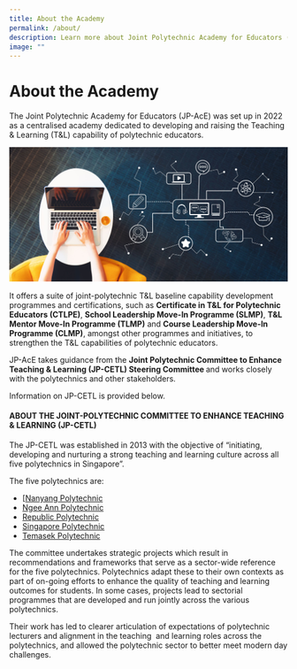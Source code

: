 ```yaml
---
title: About the Academy
permalink: /about/
description: Learn more about Joint Polytechnic Academy for Educators (JP-AcE)
image: ""
---
```

# About the Academy

The Joint Polytechnic Academy for Educators (JP-AcE) was set up in 2022 as a centralised academy dedicated to developing and raising the Teaching & Learning (T&L) capability of polytechnic educators.

![](/images/124461502_ML.jpg)

It offers a suite of joint-polytechnic T&L baseline capability development programmes and certifications, such as <strong>Certificate in T&L for Polytechnic Educators (CTLPE)</strong>, <strong>School Leadership Move-In Programme (SLMP)</strong>, <strong>T&L Mentor Move-In Programme (TLMP)</strong> and <strong>Course Leadership Move-In Programme (CLMP)</strong>, amongst other programmes and initiatives, to strengthen the T&L capabilities of polytechnic educators.

JP-AcE takes guidance from the <strong>Joint Polytechnic Committee to Enhance Teaching & Learning (JP-CETL) Steering Committee </strong> and works closely with the polytechnics and other stakeholders.

Information on JP-CETL is provided below.

#### ABOUT THE JOINT-POLYTECHNIC COMMITTEE TO ENHANCE TEACHING & LEARNING (JP-CETL)

The JP-CETL was established in 2013 with the objective of “initiating, developing and nurturing a strong teaching and learning culture across all five polytechnics in Singapore”.

The five polytechnics are:
* [[Nanyang Polytechnic](https://www.nyp.edu.sg/)
* [Ngee Ann Polytechnic](www.np.edu.sg)
* [Republic Polytechnic](www.rp.edu.sg)
* [Singapore Polytechnic](www.sp.edu.sg)
* [Temasek Polytechnic](www.tp.edu.sg)

The committee undertakes strategic projects which result in recommendations and frameworks that serve as a sector-wide reference for the five polytechnics. Polytechnics adapt these to their own contexts as part of on-going efforts to enhance the quality of teaching and learning outcomes for students. In some cases, projects lead to sectorial programmes that are developed and run jointly across the various polytechnics.

Their work has led to clearer articulation of expectations of polytechnic lecturers and alignment in the teaching  and learning roles across the polytechnics, and allowed the polytechnic sector to better meet modern day challenges.